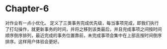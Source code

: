 # Chapter-6
对作业有一点小优化。
定义了三类事务完成优先级，每当事项完成，即我们执行了打勾操作，就更新事务的时间，并将之移到该类最后，并且完成事项之间按时间顺序倒序排列，最近完成的事务位置靠前，未完成事项会集中在上部且按时间倒序排序。这样用户体验会更好。
